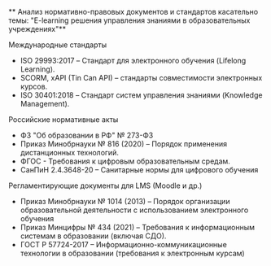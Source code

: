 ** Анализ нормативно-правовых документов и стандартов касательно темы: "E-learning решения управления знаниями в образовательных учреждениях"**

Международные стандарты
 * ISO 29993:2017 – Стандарт для электронного обучения (Lifelong Learning).
 * SCORM, xAPI (Tin Can API) – стандарты совместимости электронных курсов.
 * ISO 30401:2018 – Стандарт систем управления знаниями (Knowledge Management).

Российские нормативные акты
 * ФЗ "Об образовании в РФ" № 273-ФЗ
 * Приказ Минобрнауки № 816 (2020) – Порядок применения дистанционных технологий.
 * ФГОС - Требования к цифровым образовательным средам.
 * СанПиН 2.4.3648-20 – Санитарные нормы для цифрового обучения

Регламентирующие документы для LMS (Moodle и др.)
 * Приказ Минобрнауки № 1014 (2013) – Порядок организации образовательной деятельности с использованием электронного обучения
 * Приказ Минцифры № 434 (2021) – Требования к информационным системам в образовании (включая СДО).
 * ГОСТ Р 57724-2017 – Информационно-коммуникационные технологии в образовании (требования к электронным курсам)
